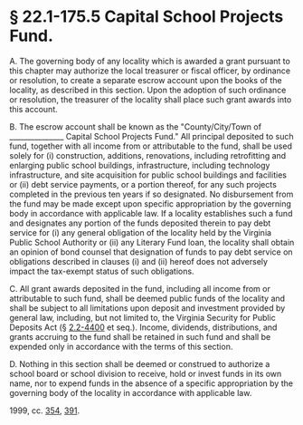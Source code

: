 # § 22.1-175.5 Capital School Projects Fund.

<p>A. The governing body of any locality which is awarded a grant pursuant to this chapter may authorize the local treasurer or fiscal officer, by ordinance or resolution, to create a separate escrow account upon the books of the locality, as described in this section. Upon the adoption of such ordinance or resolution, the treasurer of the locality shall place such grant awards into this account.</p><p>B. The escrow account shall be known as the "County/City/Town of _______________ Capital School Projects Fund." All principal deposited to such fund, together with all income from or attributable to the fund, shall be used solely for (i) construction, additions, renovations, including retrofitting and enlarging public school buildings, infrastructure, including technology infrastructure, and site acquisition for public school buildings and facilities or (ii) debt service payments, or a portion thereof, for any such projects completed in the previous ten years if so designated. No disbursement from the fund may be made except upon specific appropriation by the governing body in accordance with applicable law. If a locality establishes such a fund and designates any portion of the funds deposited therein to pay debt service for (i) any general obligation of the locality held by the Virginia Public School Authority or (ii) any Literary Fund loan, the locality shall obtain an opinion of bond counsel that designation of funds to pay debt service on obligations described in clauses (i) and (ii) hereof does not adversely impact the tax-exempt status of such obligations.</p><p>C. All grant awards deposited in the fund, including all income from or attributable to such fund, shall be deemed public funds of the locality and shall be subject to all limitations upon deposit and investment provided by general law, including, but not limited to, the Virginia Security for Public Deposits Act (§ <a href='http://law.lis.virginia.gov/vacode/2.2-4400/'>2.2-4400</a> et seq.). Income, dividends, distributions, and grants accruing to the fund shall be retained in such fund and shall be expended only in accordance with the terms of this section.</p><p>D. Nothing in this section shall be deemed or construed to authorize a school board or school division to receive, hold or invest funds in its own name, nor to expend funds in the absence of a specific appropriation by the governing body of the locality in accordance with applicable law.</p><p>1999, cc. <a href='http://lis.virginia.gov/cgi-bin/legp604.exe?991+ful+CHAP0354'>354</a>, <a href='http://lis.virginia.gov/cgi-bin/legp604.exe?991+ful+CHAP0391'>391</a>.</p>
